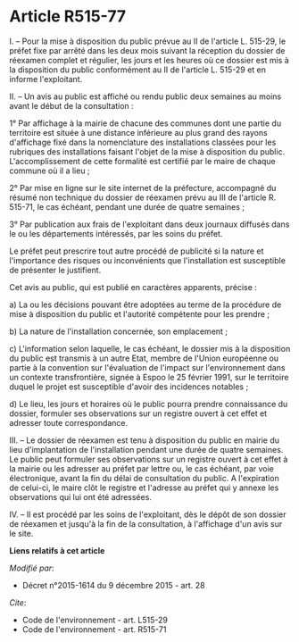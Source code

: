 # Article R515-77

I. – Pour la mise à disposition du public prévue au II de l'article L. 515-29, le préfet fixe par arrêté dans les deux mois
suivant la réception du dossier de réexamen complet et régulier, les jours et les heures où ce dossier est mis à la
disposition du public conformément au II de l'article L. 515-29 et en informe l'exploitant.

II. – Un avis au public est affiché ou rendu public deux semaines au moins avant le début de la consultation :

1° Par affichage à la mairie de chacune des communes dont une partie du territoire est située à une distance inférieure au
plus grand des rayons d'affichage fixé dans la nomenclature des installations classées pour les rubriques des installations
faisant l'objet de la mise à disposition du public. L'accomplissement de cette formalité est certifié par le maire de chaque
commune où il a lieu ;

2° Par mise en ligne sur le site internet de la préfecture, accompagné du résumé non technique du dossier de réexamen prévu
au III de l'article R. 515-71, le cas échéant, pendant une durée de quatre semaines ;

3° Par publication aux frais de l'exploitant dans deux journaux diffusés dans le ou les départements intéressés, par les
soins du préfet.

Le préfet peut prescrire tout autre procédé de publicité si la nature et l'importance des risques ou inconvénients que
l'installation est susceptible de présenter le justifient.

Cet avis au public, qui est publié en caractères apparents, précise :

a) La ou les décisions pouvant être adoptées au terme de la procédure de mise à disposition du public et l'autorité
compétente pour les prendre ;

b) La nature de l'installation concernée, son emplacement ;

c) L'information selon laquelle, le cas échéant, le dossier mis à la disposition du public est transmis à un autre Etat,
membre de l'Union européenne ou partie à la convention sur l'évaluation de l'impact sur l'environnement dans un contexte
transfrontière, signée à Espoo le 25 février 1991, sur le territoire duquel le projet est susceptible d'avoir des incidences
notables ;

d) Le lieu, les jours et horaires où le public pourra prendre connaissance du dossier, formuler ses observations sur un
registre ouvert à cet effet et adresser toute correspondance.

III. – Le dossier de réexamen est tenu à disposition du public en mairie du lieu d'implantation de l'installation pendant une
durée de quatre semaines. Le public peut formuler ses observations sur un registre ouvert à cet effet à la mairie ou les
adresser au préfet par lettre ou, le cas échéant, par voie électronique, avant la fin du délai de consultation du public. A
l'expiration de celui-ci, le maire clôt le registre et l'adresse au préfet qui y annexe les observations qui lui ont été
adressées.

IV. – Il est procédé par les soins de l'exploitant, dès le dépôt de son dossier de réexamen et jusqu'à la fin de la
consultation, à l'affichage d'un avis sur le site.

**Liens relatifs à cet article**

_Modifié par_:

  - Décret n°2015-1614 du 9 décembre 2015 - art. 28

_Cite_:

  - Code de l'environnement - art. L515-29
  - Code de l'environnement - art. R515-71
